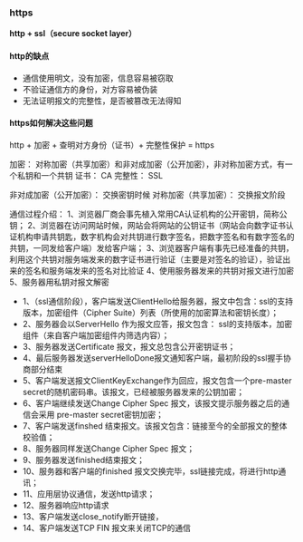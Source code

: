 ### https
**http + ssl（secure socket layer）**

#### http的缺点
- 通信使用明文，没有加密，信息容易被窃取
- 不验证通信方的身份，对方容易被伪装
- 无法证明报文的完整性，是否被篡改无法得知

#### https如何解决这些问题
http + 加密 + 查明对方身份（证书）+ 完整性保护  = https

加密： 对称加密（共享加密）和非对成加密（公开加密），非对称加密方式，有一个私钥和一个共钥
证书： CA
完整性： SSL

非对成加密（公开加密）： 交换密钥时候
对称加密（共享加密）： 交换报文阶段

通信过程介绍：
    1、浏览器厂商会事先植入常用CA认证机构的公开密钥，简称公钥；
    2、浏览器在访问网站时候，网站会将网站的公钥证书（网站会向数字证书认证机构申请共钥匙，数字机构会对共钥进行数字签名，把数字签名和有数字签名的共钥，一同发给客户端）发给客户端；
    3、浏览器客户端有事先已经准备的共钥，利用这个共钥对服务端发来的数字证书进行验证（主要是对签名的验证），验证出来的签名和服务端发来的签名对比验证
    4、使用服务器发来的共钥对报文进行加密
    5、服务器用私钥对报文解密


- 1、（ssl通信阶段），客户端发送ClientHello给服务器，报文中包含：ssl的支持版本，加密组件（Cipher Suite）列表（所使用的加密算法和密钥长度）；
- 2、服务器会以ServerHello 作为报文应答，报文包含： ssl的支持版本，加密组件（来自客户端加密组件内筛选内容）；
- 3、服务器发送Certificate 报文，报文总包含公开密钥证书；
- 4、最后服务器发送serverHelloDone报文通知客户端，最初阶段的ssl握手协商部分结束
- 5、客户端发送报文ClientKeyExchange作为回应，报文包含一个pre-master secret的随机密码串。该报文，已经被服务器发来的公钥加密；
- 6、客户端继续发送Change Cipher Spec 报文，该报文提示服务器之后的通信会采用 pre-master secret密钥加密；
- 7、客户端发送finshed 结束报文。该报文包含：链接至今的全部报文的整体校验值；
- 8、服务器同样发送Change Cipher Spec 报文；
- 9、服务器发送finished结束报文；
- 10、服务器和客户端的finished 报文交换完毕，ssl链接完成，将进行http通讯；
- 11、应用层协议通信，发送http请求；
- 12、服务器响应http请求
- 13、客户端发送close_notify断开链接，
- 14、客户端发送TCP FIN 报文来关闭TCP的通信